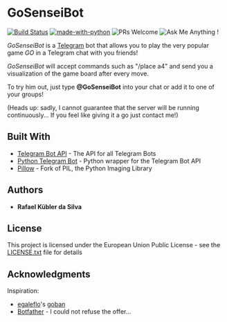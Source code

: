 # GoSenseiBot

[![Build Status](https://travis-ci.org/RafaelKuebler/GoBot.png?branch=master)](https://travis-ci.org/RafaelKuebler/GoBot)
[![made-with-python](https://img.shields.io/badge/Made%20with-Python-1f425f.svg)](https://www.python.org/)
![PRs Welcome](https://img.shields.io/badge/PRs-welcome-brightgreen.svg?style=flat-square)
![Ask Me Anything !](https://img.shields.io/badge/Ask%20me-anything-1abc9c.svg)

*GoSenseiBot* is a [Telegram](https://telegram.org/) bot that allows you to play the very
popular game *GO* in a Telegram chat with you friends!

*GoSenseiBot* will accept commands such as "/place a4" and send
you a visualization of the game board after every move.

[comment]: # (Add screenshot of chat showing board)

To try him out, just type **@GoSenseiBot** into your chat or add it to one of your groups!

(Heads up: sadly, I cannot guarantee that the server will be running continuously... If you feel like giving it a go just contact me!)

## Built With

* [Telegram Bot API](https://core.telegram.org/bots/api) - The API for all Telegram Bots
* [Python Telegram Bot](https://github.com/python-telegram-bot/python-telegram-bot) - Python wrapper for the Telegram Bot API
* [Pillow](https://python-pillow.org/) - Fork of PIL, the Python Imaging Library

## Authors

* **Rafael Kübler da Silva**

## License

This project is licensed under the European Union Public License - see the [LICENSE.txt](LICENSE.txt) file for details

## Acknowledgments

Inspiration:
* [egaleflo](https://github.com/eagleflo)'s [goban](https://github.com/eagleflo/goban)
* [Botfather](https://telegram.me/BotFather) - I could not refuse the offer...
